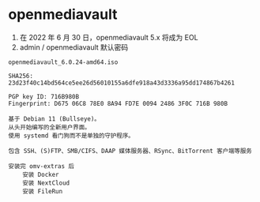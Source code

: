 # openmediavault
1. 在 2022 年 6 月 30 日，openmediavault 5.x 将成为 EOL
2. admin / openmediavault 默认密码
```
openmediavault_6.0.24-amd64.iso

SHA256: 23d23f40c14bd564ce5ee26d56010155a6dfe918a43d3336a95dd174867b4261

PGP key ID: 716B980B
Fingerprint: D675 06C8 78E0 8A94 FD7E 0094 2486 3F0C 716B 980B

基于 Debian 11 (Bullseye)。
从头开始编写的全新用户界面。
使用 systemd 看门狗而不是单独的守护程序。

包含 SSH、(S)FTP、SMB/CIFS、DAAP 媒体服务器、RSync、BitTorrent 客户端等服务

安装完 omv-extras 后
	安装 Docker
	安装 NextCloud
	安装 FileRun

```